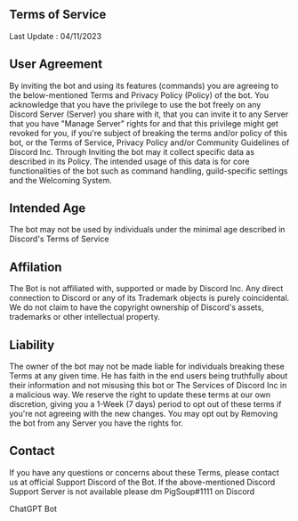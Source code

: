 ## Terms of Service
Last Update : 04/11/2023

## User Agreement
By inviting the bot and using its features (commands) you are agreeing to the below-mentioned Terms and Privacy Policy (Policy) of the bot. You acknowledge that you have the privilege to use the bot freely on any Discord Server (Server) you share with it, that you can invite it to any Server that you have "Manage Server" rights for and that this privilege might get revoked for you, if you're subject of breaking the terms and/or policy of this bot, or the Terms of Service, Privacy Policy and/or Community Guidelines of Discord Inc. Through Inviting the bot may it collect specific data as described in its Policy. The intended usage of this data is for core functionalities of the bot such as command handling, guild-specific settings and the Welcoming System.

## Intended Age
The bot may not be used by individuals under the minimal age described in Discord's Terms of Service

## Affilation
The Bot is not affiliated with, supported or made by Discord Inc. Any direct connection to Discord or any of its Trademark objects is purely coincidental. We do not claim to have the copyright ownership of Discord's assets, trademarks or other intellectual property.

## Liability
The owner of the bot may not be made liable for individuals breaking these Terms at any given time. He has faith in the end users being truthfully about their information and not misusing this bot or The Services of Discord Inc in a malicious way. We reserve the right to update these terms at our own discretion, giving you a 1-Week (7 days) period to opt out of these terms if you're not agreeing with the new changes. You may opt out by Removing the bot from any Server you have the rights for.

## Contact
If you have any questions or concerns about these Terms, please contact us at official Support Discord of the Bot. If the above-mentioned Discord Support Server is not available please dm PigSoup#1111 on Discord


ChatGPT Bot
